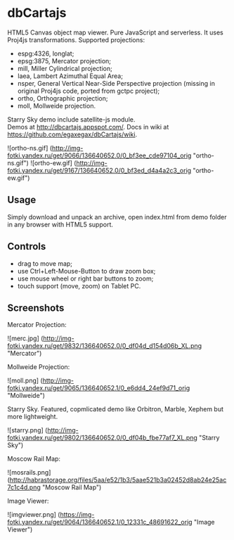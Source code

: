dbCartajs
===========

HTML5 Canvas object map viewer. Pure JavaScript and serverless.
It uses Proj4js transformations. Supported projections:
 * espg:4326, longlat;
 * epsg:3875, Mercator projection;
 * mill, Miller Cylindrical projection;
 * laea, Lambert Azimuthal Equal Area;
 * nsper, General Vertical Near-Side Perspective projection (missing in original Proj4js code, ported from gctpc project);
 * ortho, Orthographic projection;
 * moll, Mollweide projection.

Starry Sky demo include satellite-js module.<br>
Demos at http://dbcartajs.appspot.com/.
Docs in wiki at https://github.com/egaxegax/dbCartajs/wiki.

![ortho-ns.gif] (http://img-fotki.yandex.ru/get/9066/136640652.0/0_bf3ee_cde97104_orig "ortho-ns.gif")
![ortho-ew.gif] (http://img-fotki.yandex.ru/get/9167/136640652.0/0_bf3ed_d4a4a2c3_orig "ortho-ew.gif")

## Usage

Simply download and unpack an archive, open index.html from demo folder in any browser with HTML5 support.

## Controls

 * drag to move map;
 * use Ctrl+Left-Mouse-Button to draw zoom box;
 * use mouse wheel or right bar buttons to zoom;
 * touch support (move, zoom) on Tablet PC.

##  Screenshots

Mercator Projection:

![merc.jpg] (http://img-fotki.yandex.ru/get/9832/136640652.0/0_df04d_d154d06b_XL.png "Mercator")

Mollweide Projection:

![moll.png] (http://img-fotki.yandex.ru/get/9065/136640652.1/0_e6dd4_24ef9d71_orig "Mollweide")

Starry Sky. Featured, copmlicated demo like Orbitron, Marble, Xephem but more lightweight.

![starry.png] (http://img-fotki.yandex.ru/get/9802/136640652.0/0_df04b_fbe77af7_XL.png "Starry Sky")

Moscow Rail Map:

![mosrails.png] (http://habrastorage.org/files/5aa/e52/1b3/5aae521b3a02452d8ab24e25ac7c1c4d.png "Moscow Rail Map")

Image Viewer:

![imgviewer.png] (https://img-fotki.yandex.ru/get/9064/136640652.1/0_12331c_48691622_orig "Image Viewer")

